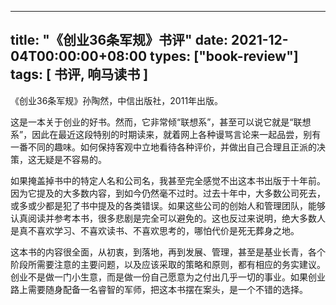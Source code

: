 
---
title: "《创业36条军规》书评"
date: 2021-12-04T00:00:00+08:00
types: ["book-review"]
tags: [ 书评, 响马读书 ]
---

《创业36条军规》孙陶然，中信出版社，2011年出版。

这是一本关于创业的好书。然而，它非常倾“联想系”，甚至可以说它就是“联想系”，因此在最近这段特别的时期读来，就着网上各种谩骂言论来一起品尝，别有一番不同的趣味。如何保持客观中立地看待各种评价，并做出自己合理且正派的决策，这无疑是不容易的。

如果掩盖掉书中的特定人名和公司名，我甚至完全感觉不出这本书出版于十年前。因为它提及的大多数内容，到如今仍然毫不过时。过去十年中，大多数公司死去，或多或少都是犯了书中提及的各类错误。如果这些公司的创始人和管理团队，能够认真阅读并参考本书，很多悲剧是完全可以避免的。这也反过来说明，绝大多数人是真不喜欢学习、不喜欢读书、不喜欢思考的，哪怕代价是死无葬身之地。

这本书的内容很全面，从初衷，到落地，再到发展、管理，甚至是基业长青，各个阶段所需要注意的主要问题，以及应该采取的策略和原则，都有相应的务实建议。创业不是做一门小生意，而是做一份自己愿意为之付出几乎一切的事业。如果创业路上需要随身配备一名睿智的军师，把这本书摆在案头，是一个不错的选择。
